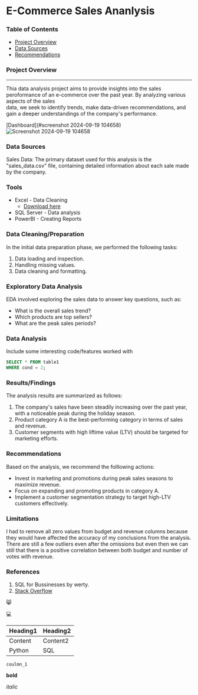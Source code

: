 # E-Commerce Sales Ananlysis

### Table of Contents

- [Project Overview](#project-overview)
- [Data Sources](#data-sources)
- [Recommendations](#recommendations)


### Project Overview
---

Thia data analysis project aims to provide insights into the sales peroformance of an e-commerce over the past year. By analyzing various aspects of the sales                         
 data, we seek to identify trends, make data-driven recommendations, and gain a deeper understandings of the company's performance.

 [Dashboard](#screenshot 2024-09-19 104658) 
![Screenshot 2024-09-19 104658](https://github.com/user-attachments/assets/9bf13483-4b4d-48fd-aca0-cf651fb588b8)

### Data Sources

Sales Data: The primary dataset used for this analysis is the "sales_data.csv" file, containing detailed information about each sale made by the company.

### Tools

- Excel - Data Cleaning
  - [Download here](https://microsoft.com)
- SQL Server - Data analysis
- PowerBI - Creating Reports


### Data Cleaning/Preparation

In the initial data preparation phase, we performed the following tasks:
1. Data loading and inspection.
2. Handling missing values.
3. Data cleaning and formatting.

### Exploratory Data Analysis

EDA involved exploring the sales data to answer key questions, such as:

- What is the overall sales trend?
- Which products are top sellers?
- What are the peak sales periods?

### Data Analysis

Include some interesting code/features worked with

```sql
SELECT * FROM table1
WHERE cond = 2;
```

### Results/Findings

The analysis results are summarized as follows:
1. The company's sales have been steadily increasing over the past year, with a noticeable peak during the holiday season.
2. Product category A is the best-performing category in terms of sales and revenue.
3. Customer segments with high liftime value (LTV) should be targeted for marketing efforts.

### Recommendations

Based on the analysis, we recommend the folllowing actions:
- Invest in marketing and promotions during peak sales seasons to maximize revenue.
- Focus on expanding and promoting products in category A.
- Implement a customer segmentation strategy to target high-LTV customers effectively.

### Limitations

  I had to remove all zero values from budget and revenue columns because they would have affected the accuracy of my conclusions from the analysis. There are still a few outliers
  even after the omissions but even then we can still that there is a positive correlation between both budget and number of votes with revenue.

### References

1. SQL for Bussinesses by werty.
2. [Stack Overflow](https://stak.com)

😸

💻

|Heading1|Heading2|
|--------|--------|
|Content|Content2|
|Python|SQL|

`coulmn_1`

**bold**

*italic*

  
